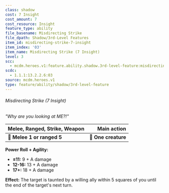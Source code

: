 ```yaml
---
class: shadow
cost: 7 Insight
cost_amount: 7
cost_resource: Insight
feature_type: ability
file_basename: Misdirecting Strike
file_dpath: Shadow/3rd-Level Features
item_id: misdirecting-strike-7-insight
item_index: '03'
item_name: Misdirecting Strike (7 Insight)
level: 3
scc:
  - mcdm.heroes.v1:feature.ability.shadow.3rd-level-feature:misdirecting-strike-7-insight
scdc:
  - 1.1.1:13.2.2.6:03
source: mcdm.heroes.v1
type: feature/ability/shadow/3rd-level-feature
---
```


###### Misdirecting Strike (7 Insight)

*"Why are you looking at ME?!"*

| **Melee, Ranged, Strike, Weapon** |     **Main action** |
| --------------------------------- | ------------------: |
| **📏 Melee 1 or ranged 5**        | **🎯 One creature** |

**Power Roll + Agility:**

- **≤11:** 9 + A damage
- **12-16:** 13 + A damage
- **17+:** 18 + A damage

**Effect:** The target is taunted by a willing ally within 5 squares of you until the end of the target's next turn.
